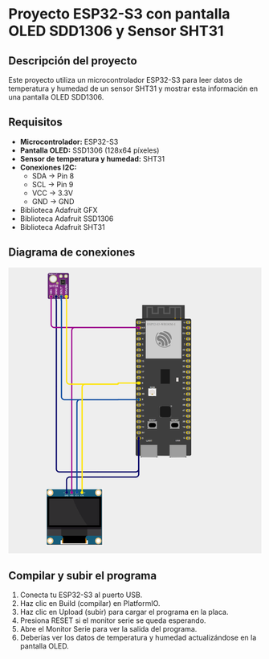 # Proyecto ESP32-S3 con pantalla OLED SDD1306 y Sensor SHT31

## Descripción del proyecto

Este proyecto utiliza un microcontrolador ESP32-S3 para leer datos de temperatura y humedad de un sensor SHT31 y mostrar esta información en una pantalla OLED SDD1306.

## Requisitos

- **Microcontrolador:** ESP32-S3
- **Pantalla OLED:** SSD1306 (128x64 píxeles)
- **Sensor de temperatura y humedad:** SHT31
- **Conexiones I2C:**
  - SDA → Pin 8
  - SCL → Pin 9
  - VCC → 3.3V
  - GND → GND
- Biblioteca Adafruit GFX
- Biblioteca Adafruit SSD1306
- Biblioteca Adafruit SHT31

## Diagrama de conexiones

![Diagrama de conexiones](connection_diagram.png)


## Compilar y subir el programa

1. Conecta tu ESP32-S3 al puerto USB.
2. Haz clic en Build (compilar) en PlatformIO.
3. Haz clic en Upload (subir) para cargar el programa en la placa.
4. Presiona RESET si el monitor serie se queda esperando.
5. Abre el Monitor Serie para ver la salida del programa.
6. Deberías ver los datos de temperatura y humedad actualizándose en la pantalla OLED.
